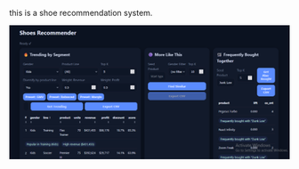 this is a shoe recommendation system.

![image alt](https://github.com/tanishstha/Footwear_recommendation/blob/be1eb95ef0f7c39c38d433bc42e095121df5d405/shoe.png)
